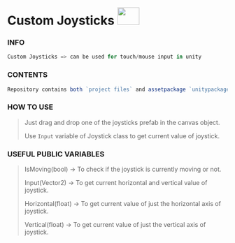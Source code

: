 # Custom Joysticks <img src="https://user-images.githubusercontent.com/84338798/158344662-fe44cb4d-8c99-4abf-81e1-09e1e7b8cb8e.png" width="50" height="40" />

### INFO
 ```c#
Custom Joysticks => can be used for touch/mouse input in unity
```

### CONTENTS

```js
Repository contains both `project files` and assetpackage `unitypackage` use it however you intend to... :)
```

### HOW TO USE

> Just drag and drop one of the joysticks prefab in the canvas object.
>
>  Use `Input` variable of Joystick class to get current value of joystick.


### USEFUL PUBLIC VARIABLES
> IsMoving(bool) -> To check if the joystick is currently moving or not.
>
> Input(Vector2) -> To get current horizontal and vertical value of joystick.
>
> Horizontal(float) -> To get current value of just the horizontal axis of joystick.
>
> Vertical(float) -> To get current value of just the vertical axis of joystick.
